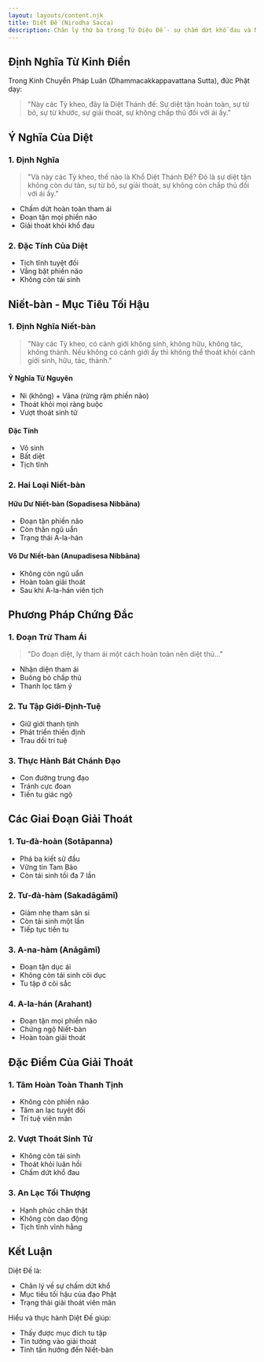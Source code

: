 ```yaml
---
layout: layouts/content.njk
title: Diệt Đế (Nirodha Sacca)
description: Chân lý thứ ba trong Tứ Diệu Đế - sự chấm dứt khổ đau và Niết-bàn
---
```


## Định Nghĩa Từ Kinh Điển

Trong Kinh Chuyển Pháp Luân (Dhammacakkappavattana Sutta), đức Phật dạy:

> "Này các Tỳ kheo, đây là Diệt Thánh đế: Sự diệt tận hoàn toàn, sự từ bỏ, sự từ khước, sự giải thoát, sự không chấp thủ đối với ái ấy."

## Ý Nghĩa Của Diệt

### 1. Định Nghĩa
> "Và này các Tỳ kheo, thế nào là Khổ Diệt Thánh Đế? Đó là sự diệt tận không còn dư tàn, sự từ bỏ, sự giải thoát, sự không còn chấp thủ đối với ái ấy."

- Chấm dứt hoàn toàn tham ái
- Đoạn tận mọi phiền não
- Giải thoát khỏi khổ đau

### 2. Đặc Tính Của Diệt
- Tịch tĩnh tuyệt đối
- Vắng bặt phiền não
- Không còn tái sinh

## Niết-bàn - Mục Tiêu Tối Hậu

### 1. Định Nghĩa Niết-bàn
> "Này các Tỳ kheo, có cảnh giới không sinh, không hữu, không tác, không thành. Nếu không có cảnh giới ấy thì không thể thoát khỏi cảnh giới sinh, hữu, tác, thành."

#### Ý Nghĩa Từ Nguyên
- Ni (không) + Vāna (rừng rậm phiền não)
- Thoát khỏi mọi ràng buộc
- Vượt thoát sinh tử

#### Đặc Tính
- Vô sinh
- Bất diệt
- Tịch tĩnh

### 2. Hai Loại Niết-bàn

#### Hữu Dư Niết-bàn (Sopadisesa Nibbāna)
- Đoạn tận phiền não
- Còn thân ngũ uẩn
- Trạng thái A-la-hán

#### Vô Dư Niết-bàn (Anupadisesa Nibbāna)
- Không còn ngũ uẩn
- Hoàn toàn giải thoát
- Sau khi A-la-hán viên tịch

## Phương Pháp Chứng Đắc

### 1. Đoạn Trừ Tham Ái
> "Do đoạn diệt, ly tham ái một cách hoàn toàn nên diệt thủ..."

- Nhận diện tham ái
- Buông bỏ chấp thủ
- Thanh lọc tâm ý

### 2. Tu Tập Giới-Định-Tuệ
- Giữ giới thanh tịnh
- Phát triển thiền định
- Trau dồi trí tuệ

### 3. Thực Hành Bát Chánh Đạo
- Con đường trung đạo
- Tránh cực đoan
- Tiến tu giác ngộ

## Các Giai Đoạn Giải Thoát

### 1. Tu-đà-hoàn (Sotāpanna)
- Phá ba kiết sử đầu
- Vững tin Tam Bảo
- Còn tái sinh tối đa 7 lần

### 2. Tư-đà-hàm (Sakadāgāmī)
- Giảm nhẹ tham sân si
- Còn tái sinh một lần
- Tiếp tục tiến tu

### 3. A-na-hàm (Anāgāmī)
- Đoạn tận dục ái
- Không còn tái sinh cõi dục
- Tu tập ở cõi sắc

### 4. A-la-hán (Arahant)
- Đoạn tận mọi phiền não
- Chứng ngộ Niết-bàn
- Hoàn toàn giải thoát

## Đặc Điểm Của Giải Thoát

### 1. Tâm Hoàn Toàn Thanh Tịnh
- Không còn phiền não
- Tâm an lạc tuyệt đối
- Trí tuệ viên mãn

### 2. Vượt Thoát Sinh Tử
- Không còn tái sinh
- Thoát khỏi luân hồi
- Chấm dứt khổ đau

### 3. An Lạc Tối Thượng
- Hạnh phúc chân thật
- Không còn dao động
- Tịch tĩnh vĩnh hằng

## Kết Luận

Diệt Đế là:
- Chân lý về sự chấm dứt khổ
- Mục tiêu tối hậu của đạo Phật
- Trạng thái giải thoát viên mãn

Hiểu và thực hành Diệt Đế giúp:
- Thấy được mục đích tu tập
- Tin tưởng vào giải thoát
- Tinh tấn hướng đến Niết-bàn
